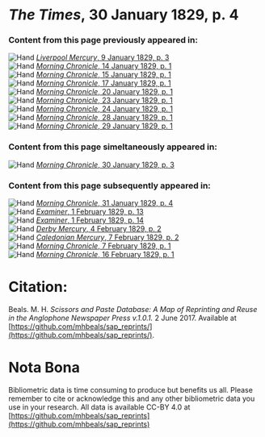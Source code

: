 # *The Times*, 30 January 1829, p. 4  
  
### Content from this page previously appeared in:  
![Hand](http://scissorsandpaste.net/wp-content/uploads/2017/06/smallhandpointer.png) [*Liverpool Mercury*, 9 January 1829, p. 3](https://mhbeals.github.io/sap_html/Liverpool-Mercury/Liverpool-Mercury-9-January-1829-p-3)  
![Hand](http://scissorsandpaste.net/wp-content/uploads/2017/06/smallhandpointer.png) [*Morning Chronicle*, 14 January 1829, p. 1](https://mhbeals.github.io/sap_html/Morning-Chronicle/Morning-Chronicle-14-January-1829-p-1)  
![Hand](http://scissorsandpaste.net/wp-content/uploads/2017/06/smallhandpointer.png) [*Morning Chronicle*, 15 January 1829, p. 1](https://mhbeals.github.io/sap_html/Morning-Chronicle/Morning-Chronicle-15-January-1829-p-1)  
![Hand](http://scissorsandpaste.net/wp-content/uploads/2017/06/smallhandpointer.png) [*Morning Chronicle*, 17 January 1829, p. 1](https://mhbeals.github.io/sap_html/Morning-Chronicle/Morning-Chronicle-17-January-1829-p-1)  
![Hand](http://scissorsandpaste.net/wp-content/uploads/2017/06/smallhandpointer.png) [*Morning Chronicle*, 20 January 1829, p. 1](https://mhbeals.github.io/sap_html/Morning-Chronicle/Morning-Chronicle-20-January-1829-p-1)  
![Hand](http://scissorsandpaste.net/wp-content/uploads/2017/06/smallhandpointer.png) [*Morning Chronicle*, 23 January 1829, p. 1](https://mhbeals.github.io/sap_html/Morning-Chronicle/Morning-Chronicle-23-January-1829-p-1)  
![Hand](http://scissorsandpaste.net/wp-content/uploads/2017/06/smallhandpointer.png) [*Morning Chronicle*, 24 January 1829, p. 1](https://mhbeals.github.io/sap_html/Morning-Chronicle/Morning-Chronicle-24-January-1829-p-1)  
![Hand](http://scissorsandpaste.net/wp-content/uploads/2017/06/smallhandpointer.png) [*Morning Chronicle*, 28 January 1829, p. 1](https://mhbeals.github.io/sap_html/Morning-Chronicle/Morning-Chronicle-28-January-1829-p-1)  
![Hand](http://scissorsandpaste.net/wp-content/uploads/2017/06/smallhandpointer.png) [*Morning Chronicle*, 29 January 1829, p. 1](https://mhbeals.github.io/sap_html/Morning-Chronicle/Morning-Chronicle-29-January-1829-p-1)  
  
### Content from this page simeltaneously appeared in:  
![Hand](http://scissorsandpaste.net/wp-content/uploads/2017/06/smallhandpointer.png) [*Morning Chronicle*, 30 January 1829, p. 3](https://mhbeals.github.io/sap_html/Morning-Chronicle/Morning-Chronicle-30-January-1829-p-3)  
  
### Content from this page subsequently appeared in:  
![Hand](http://scissorsandpaste.net/wp-content/uploads/2017/06/smallhandpointer.png) [*Morning Chronicle*, 31 January 1829, p. 4](https://mhbeals.github.io/sap_html/Morning-Chronicle/Morning-Chronicle-31-January-1829-p-4)  
![Hand](http://scissorsandpaste.net/wp-content/uploads/2017/06/smallhandpointer.png) [*Examiner*, 1 February 1829, p. 13](https://mhbeals.github.io/sap_html/Examiner/Examiner-1-February-1829-p-13)  
![Hand](http://scissorsandpaste.net/wp-content/uploads/2017/06/smallhandpointer.png) [*Examiner*, 1 February 1829, p. 14](https://mhbeals.github.io/sap_html/Examiner/Examiner-1-February-1829-p-14)  
![Hand](http://scissorsandpaste.net/wp-content/uploads/2017/06/smallhandpointer.png) [*Derby Mercury*, 4 February 1829, p. 2](https://mhbeals.github.io/sap_html/Derby-Mercury/Derby-Mercury-4-February-1829-p-2)  
![Hand](http://scissorsandpaste.net/wp-content/uploads/2017/06/smallhandpointer.png) [*Caledonian Mercury*, 7 February 1829, p. 2](https://mhbeals.github.io/sap_html/Caledonian-Mercury/Caledonian-Mercury-7-February-1829-p-2)  
![Hand](http://scissorsandpaste.net/wp-content/uploads/2017/06/smallhandpointer.png) [*Morning Chronicle*, 7 February 1829, p. 1](https://mhbeals.github.io/sap_html/Morning-Chronicle/Morning-Chronicle-7-February-1829-p-1)  
![Hand](http://scissorsandpaste.net/wp-content/uploads/2017/06/smallhandpointer.png) [*Morning Chronicle*, 16 February 1829, p. 1](https://mhbeals.github.io/sap_html/Morning-Chronicle/Morning-Chronicle-16-February-1829-p-1)  


# Citation: 

Beals. M. H. *Scissors and Paste Database: A Map of Reprinting and Reuse in the Anglophone Newspaper Press v.1.0.1.* 2 June 2017. Available at [https://github.com/mhbeals/sap_reprints/](https://github.com/mhbeals/sap_reprints/). 

# Nota Bona

Bibliometric data is time consuming to produce but benefits us all. Please remember to cite or acknowledge this and any other bibliometric data you use in your research. All data is available CC-BY 4.0 at [https://github.com/mhbeals/sap_reprints](https://github.com/mhbeals/sap_reprints)